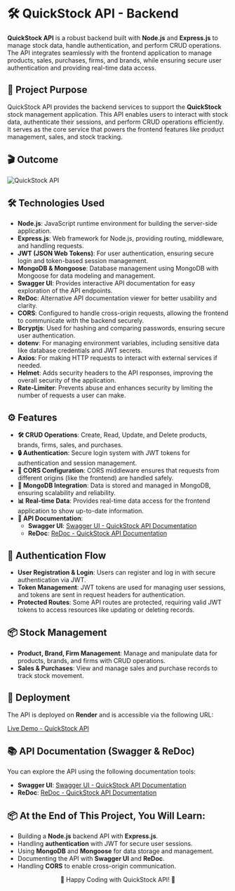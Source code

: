 # 🛠️ QuickStock API - Backend

**QuickStock API** is a robust backend built with **Node.js** and **Express.js** to manage stock data, handle authentication, and perform CRUD operations. The API integrates seamlessly with the frontend application to manage products, sales, purchases, firms, and brands, while ensuring secure user authentication and providing real-time data access.

## 🌟 Project Purpose

QuickStock API provides the backend services to support the **QuickStock** stock management application. This API enables users to interact with stock data, authenticate their sessions, and perform CRUD operations efficiently. It serves as the core service that powers the frontend features like product management, sales, and stock tracking.

## 🎬 Outcome

![QuickStock API](https://github.com/user-attachments/assets/7c7ccc0c-564b-4025-a090-212e50fb5158)

## 🛠️ Technologies Used

- **Node.js**: JavaScript runtime environment for building the server-side application.
- **Express.js**: Web framework for Node.js, providing routing, middleware, and handling requests.
- **JWT (JSON Web Tokens)**: For user authentication, ensuring secure login and token-based session management.
- **MongoDB & Mongoose**: Database management using MongoDB with Mongoose for data modeling and management.
- **Swagger UI**: Provides interactive API documentation for easy exploration of the API endpoints.
- **ReDoc**: Alternative API documentation viewer for better usability and clarity.
- **CORS**: Configured to handle cross-origin requests, allowing the frontend to communicate with the backend securely.
- **Bcryptjs**: Used for hashing and comparing passwords, ensuring secure user authentication.
- **dotenv**: For managing environment variables, including sensitive data like database credentials and JWT secrets.
- **Axios**: For making HTTP requests to interact with external services if needed.
- **Helmet**: Adds security headers to the API responses, improving the overall security of the application.
- **Rate-Limiter**: Prevents abuse and enhances security by limiting the number of requests a user can make.

## ⚙️ Features

- **🛠️ CRUD Operations**: Create, Read, Update, and Delete products, brands, firms, sales, and purchases.
- **🔒 Authentication**: Secure login system with JWT tokens for authentication and session management.
- **🔄 CORS Configuration**: CORS middleware ensures that requests from different origins (like the frontend) are handled safely.
- **💾 MongoDB Integration**: Data is stored and managed in MongoDB, ensuring scalability and reliability.
- **📊 Real-time Data**: Provides real-time data access for the frontend application to show up-to-date information.
- **📜 API Documentation**:
  - **Swagger UI**: [Swagger UI - QuickStock API Documentation](https://quickstock-api.onrender.com/documents/swagger/)
  - **ReDoc**: [ReDoc - QuickStock API Documentation](https://quickstock-api.onrender.com/documents/redoc/)

## 🚦 Authentication Flow

- **User Registration & Login**: Users can register and log in with secure authentication via JWT.
- **Token Management**: JWT tokens are used for managing user sessions, and tokens are sent in request headers for authentication.
- **Protected Routes**: Some API routes are protected, requiring valid JWT tokens to access resources like updating or deleting records.

## 📦 Stock Management

- **Product, Brand, Firm Management**: Manage and manipulate data for products, brands, and firms with CRUD operations.
- **Sales & Purchases**: View and manage sales and purchase records to track stock movement.

## 🚀 Deployment

The API is deployed on **Render** and is accessible via the following URL:

[Live Demo - QuickStock API](https://quickstock-api.onrender.com/)

## 📚 API Documentation (Swagger & ReDoc)

You can explore the API using the following documentation tools:

- **Swagger UI**: [Swagger UI - QuickStock API Documentation](https://quickstock-api.onrender.com/documents/swagger/)
- **ReDoc**: [ReDoc - QuickStock API Documentation](https://quickstock-api.onrender.com/documents/redoc/)

## 📦 At the End of This Project, You Will Learn:

- Building a **Node.js** backend API with **Express.js**.
- Handling **authentication** with JWT for secure user sessions.
- Using **MongoDB** and **Mongoose** for data storage and management.
- Documenting the API with **Swagger UI** and **ReDoc**.
- Handling **CORS** to enable cross-origin communication.

<p align="center">🚀 Happy Coding with QuickStock API! 🚀</p>
